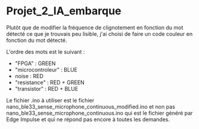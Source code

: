 # Projet_2_IA_embarque

Plutôt que de modifier la fréquence de clignotement en fonction du mot détecté ce que je trouvais peu lisible, j'ai choisi de faire un code couleur en fonction du mot détecté.

L'ordre des mots est le suivant :

- "FPGA" : GREEN
- "microcontroleur" : BLUE
- noise : RED
- "resistance" : RED + GREEN
- "transistor" : RED + BLUE


Le fichier .ino à utiliser est le fichier nano_ble33_sense_microphone_continuous_modified.ino
et non pas nano_ble33_sense_microphone_continuous.ino qui est le fichier généré par Edge Impulse et qui ne répond pas encore à toutes les demandes.
